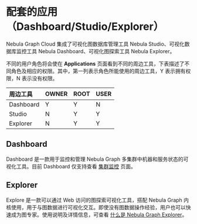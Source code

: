 # 配套的应用（Dashboard/Studio/Explorer）

Nebula Graph Cloud 集成了可视化图数据库管理工具 Nebula Studio、可视化数据库监控工具 Nebula Dashboard、可视化图探索工具 Nebula Explorer。

不同的用户角色将会使在 **Applications** 页面看到不同的周边工具，下表描述了不同角色及相应的权限。其中，第一列表示角色所能使用的周边工具，Y 表示拥有权限，N 表示没有权限。

|周边工具|OWNER|ROOT|USER|
|:---|:---|:---|:---|
|Dashboard|Y|Y|N|
|Studio|N|Y|Y|
|Explorer|N|Y|Y|

## Dashboard

Dashboard 是一款用于监控和管理 Nebula Graph 多集群中机器和服务状态的可视化工具。目前 Dashboard 仅支持查看 [集群监控](../../nebula-dashboard-ent/4.cluster-operator/2.monitor.md) 页面。

## Explorer

Explore 是一款可以通过 Web 访问的图探索可视化工具，搭配 Nebula Graph 内核使用，用于与图数据进行可视化交互。即使没有图数据操作经验，用户也可以快速成为图专家。使用说明及详情信息，可查看 [什么是 Nebula Graph Explorer](../../nebula-explorer/about-explorer/ex-ug-what-is-explorer.md)。

